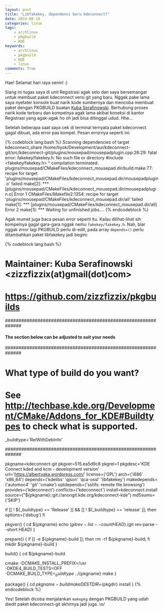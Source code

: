 ```yaml
---
layout: post
title: "Libfakekey, dependensi baru kdeconnect?"
date: 2014-08-18
categories: linux
tags: 
    - archlinux
    - pkgbuild
    - KDE
keywords:
    - archlinux
    - pkgbuild
    - KDE
    - linux
comments: True
---
```


Hae! Selamat hari raya senin! :)

Siang ini tugas saya di unit Registrasi agak selo dan saya bersemangat untuk membuat paket kdeconnect versi git yang baru. Nggak pake lama saya nyetater konsole buat narik kode sumbernya dan mencoba membuat paket dengan PKGBUILD buatan [Kuba Serafinowski](https://aur.archlinux.org/packages/kdeconnect-git/). Berhubung proses narik kode terbaru dan kompelnya agak lama akibat koneksi di kantor Registrasi yang agak-agak ho oh jadi bisa ditinggal udud. Hhe... 
<!--more-->

Setelah beberapa saat saya cek di terminal ternyata paket kdeconnect gagal dibuat, ada error pas kompel. Pesan errornya seperti ini:

{% codeblock lang:bash %}
Scanning dependencies of target kdeconnect_share
/home/tiyok/Development/aur/kdeconnect-git/src/kdeconnect-git/plugins/mousepad/mousepadplugin.cpp:26:29: fatal error: fakekey/fakekey.h: No such file or directory
 #include <fakekey/fakekey.h>
                             ^
compilation terminated.
plugins/mousepad/CMakeFiles/kdeconnect_mousepad.dir/build.make:77: recipe for target 'plugins/mousepad/CMakeFiles/kdeconnect_mousepad.dir/mousepadplugin.o' failed
make[2]: *** [plugins/mousepad/CMakeFiles/kdeconnect_mousepad.dir/mousepadplugin.o] Error 1
CMakeFiles/Makefile2:1354: recipe for target 'plugins/mousepad/CMakeFiles/kdeconnect_mousepad.dir/all' failed
make[1]: *** [plugins/mousepad/CMakeFiles/kdeconnect_mousepad.dir/all] Error 2
make[1]: *** Waiting for unfinished jobs....
{% endcodeblock %}

Agak mumet juga baca pesan error seperti itu. Kalau dilihat-lihat sih kompelnya gagal gara-gara nggak nemu `fakekey/fakekey.h`. Nah, biar nggak *error* lagi PKGBUILD perlu di-edit, pada array `depends=()` perlu ditambahkan paket libfakekey jadi begini:

{% codeblock lang:bash %}
# Maintainer: Kuba Serafinowski <zizzfizzix(at)gmail(dot)com>
# https://github.com/zizzfizzix/pkgbuilds

##############################################################
#### The section below can be adjusted to suit your needs ####
##############################################################

# What type of build do you want?
# See http://techbase.kde.org/Development/CMake/Addons_for_KDE#Buildtypes to check what is supported.

_buildtype='RelWithDebInfo'

##############################################################

pkgname=kdeconnect-git
pkgver=515.ea5d9c8
pkgrel=1
pkgdesc='KDE Connect kded and kcm - development version'
url='https://albertvaka.wordpress.com/'
license=('GPL')
arch=('i686' 'x86_64')
depends=('kdelibs' 'qjson' 'qca-ossl' 'libfakekey')
makedepends=('automoc4' 'git' 'cmake')
optdepends=('sshfs: remote file browsing')
provides=('kdeconnect')
conflicts=('kdeconnect')
install=kdeconnect.install
source=("${pkgname}::git://anongit.kde.org/kdeconnect-kde")
md5sums=('SKIP')

if [[ ! ${_buildtype} == 'Release' ]] && [[ ! ${_buildtype} == 'release' ]]; then
  options=('debug')
fi

pkgver() {
  cd ${pkgname}
  echo $(git rev-list --count HEAD).$(git rev-parse --short HEAD)
}

prepare() {
  if [[ -e ${pkgname}-build ]]; then rm -rf ${pkgname}-build; fi
  mkdir ${pkgname}-build
}

build() {
  cd ${pkgname}-build

  cmake -DCMAKE_INSTALL_PREFIX=/usr \
        -DKDE4_BUILD_TESTS=OFF \
        -DCMAKE_BUILD_TYPE=${_buildtype} \
        ../${pkgname}
  make
}

package() {
  cd ${pkgname}-build
  make DESTDIR=${pkgdir} install
}
{% endcodeblock %}

Yes! Setelah dicoba menjalankan `makepkg` dengan PKGBUILD yang udah diedit paket kdeconnect-git akhirnya jadi juga. \o/
